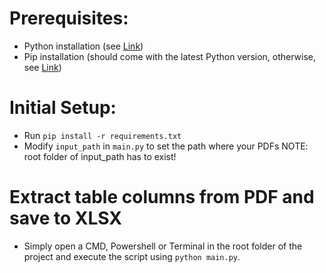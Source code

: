 # Prerequisites:
- Python installation (see [Link](https://wiki.python.org/moin/BeginnersGuide/Download))
- Pip installation (should come with the latest Python version, 
otherwise, see [Link](https://pip.pypa.io/en/stable/installation/))

# Initial Setup:
- Run `pip install -r requirements.txt`
- Modify `input_path` in `main.py` to set the path where your PDFs
NOTE: root folder of input_path has to exist!

# Extract table columns from PDF and save to XLSX
- Simply open a CMD, Powershell or Terminal in the root folder of the project 
and execute the script using `python main.py`.
